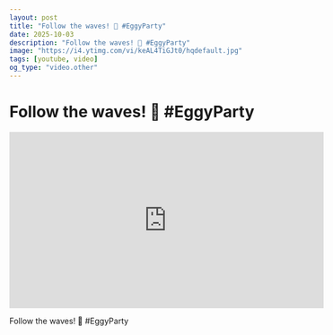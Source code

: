 ```yaml
---
layout: post
title: "Follow the waves! 🌊 #EggyParty"
date: 2025-10-03
description: "Follow the waves! 🌊 #EggyParty"
image: "https://i4.ytimg.com/vi/keAL4TiGJt0/hqdefault.jpg"
tags: [youtube, video]
og_type: "video.other"
---
```


<script type="application/ld+json">
{
  "@context": "http://schema.org",
  "@type": "VideoObject",
  "name": "Follow the waves! \ud83c\udf0a #EggyParty",
  "description": "Follow the waves! \ud83c\udf0a #EggyParty",
  "thumbnailUrl": "https://i4.ytimg.com/vi/keAL4TiGJt0/hqdefault.jpg",
  "uploadDate": "2025-10-03T15:01:32",
  "embedUrl": "https://www.youtube.com/embed/keAL4TiGJt0",
  "publisher": {
    "@type": "Person",
    "name": "Celo Zaga"
  },
  "mainEntityOfPage": {
    "@type": "WebPage",
    "@id": "https://celozaga.github.io/2025/10/03/follow-the-waves!-\ud83c\udf0a-#eggyparty-keAL4TiGJt0.html"
  },
  "duration": "PT0M0S"
}
</script>

<script type="application/ld+json">
{
  "@context": "http://schema.org",
  "@type": "BlogPosting",
  "headline": "Follow the waves! \ud83c\udf0a #EggyParty",
  "image": "https://i4.ytimg.com/vi/keAL4TiGJt0/hqdefault.jpg",
  "publisher": {
    "@type": "Person",
    "name": "Celo Zaga"
  },
  "url": "https://celozaga.github.io/2025/10/03/follow-the-waves!-\ud83c\udf0a-#eggyparty-keAL4TiGJt0.html",
  "datePublished": "2025-10-03T15:01:32",
  "dateCreated": "2025-10-03T15:01:32",
  "dateModified": "2025-10-03T15:01:32",
  "description": "Follow the waves! \ud83c\udf0a #EggyParty",
  "author": {
    "@type": "Person",
    "name": "Celo Zaga"
  },
  "mainEntityOfPage": {
    "@type": "WebPage",
    "@id": "https://celozaga.github.io/2025/10/03/follow-the-waves!-\ud83c\udf0a-#eggyparty-keAL4TiGJt0.html"
  }
}
</script>

<h1 class="youtube-post-title">Follow the waves! 🌊 #EggyParty</h1>

<iframe width="560" height="315" src="https://www.youtube.com/embed/keAL4TiGJt0" class="youtube-post-embed" frameborder="0" allowfullscreen></iframe>

<p class="youtube-post-description">Follow the waves! 🌊 #EggyParty</p>
